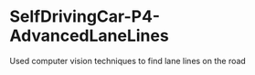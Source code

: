 # SelfDrivingCar-P4-AdvancedLaneLines
Used computer vision techniques to find lane lines on the road
